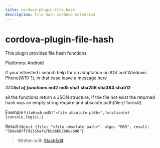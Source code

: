 ```yaml
---
title: cordova-plugin-file-hash
description: file hash cordova extention
---
```

# cordova-plugin-file-hash
This plugin provides file hash functions

Platforms: Android

If your intrested i search help for an adaptation on IOS and Windows Phone(W10 ?), in that case leave a message [here](https://github.com/LordKBX/cordova-plugin-file-hash/issues)

###***list of functions***
**md2**
**md5**
**sha1**
**sha256**
**sha384**
**sha512**

all the functions return a JSON structure, if the file not exist the returned hash was an empty string
require and absolute path(file:// format)

Exemple
`FileHash.md5("<file absolute path>",function(e){console.log(e);}`

Result
`Object {file: "<file absolute path>", algo: "MD5", result: "5b8a987f7d13a5afa7bb86bb2b0eab90"}`


> Written with [StackEdit](https://stackedit.io/).